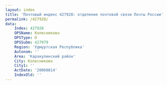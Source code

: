 ```yaml
---
layout: index
title: 'Почтовый индекс 427928: отделение почтовой связи Почты России'
permalink: /427928/
data:
    Index: 427928
    OPSName: Колесниково
    OPSType: О
    OPSSubm: 427979
    Region: 'Удмуртская Республика'
    Autonom: ''
    Area: 'Каракулинский район'
    City: Колесниково
    City1: ''
    ActDate: '20060814'
    IndexOld: ''
---
```


